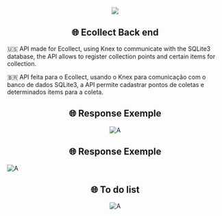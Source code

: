 <h1 align=center>
<img src="https://user-images.githubusercontent.com/38081852/83580830-6f63e200-a513-11ea-9a27-0a109ec1e4d0.png" />
</h1>

<h2 align="center">
   🌐 Ecollect Back end
</h2>


🇺🇸 API made for Ecollect, using Knex to communicate with the SQLite3 database, the API allows to register collection points and certain items for collection.


🇧🇷 API feita para o Ecollect, usando o Knex para comunicação com o banco de dados SQLite3, a API permite cadastrar pontos de coletas e determinados items para a coleta.



<h2 align="center">
   🌐 Response Exemple
</h2>


<div align="center">

  ![A](https://i.imgur.com/TUai1IL.png)
</div>

<h2 align="center">
   🌐 Response Exemple
</h2>


<div align="Point Items">

  ![A](https://i.imgur.com/aMs2N7H.png)
</div>
<h2 align="center">
   🌐 To do list
</h2>

<div align="center">

  ![A](https://i.imgur.com/ts5gMmh.jpg)
</div>